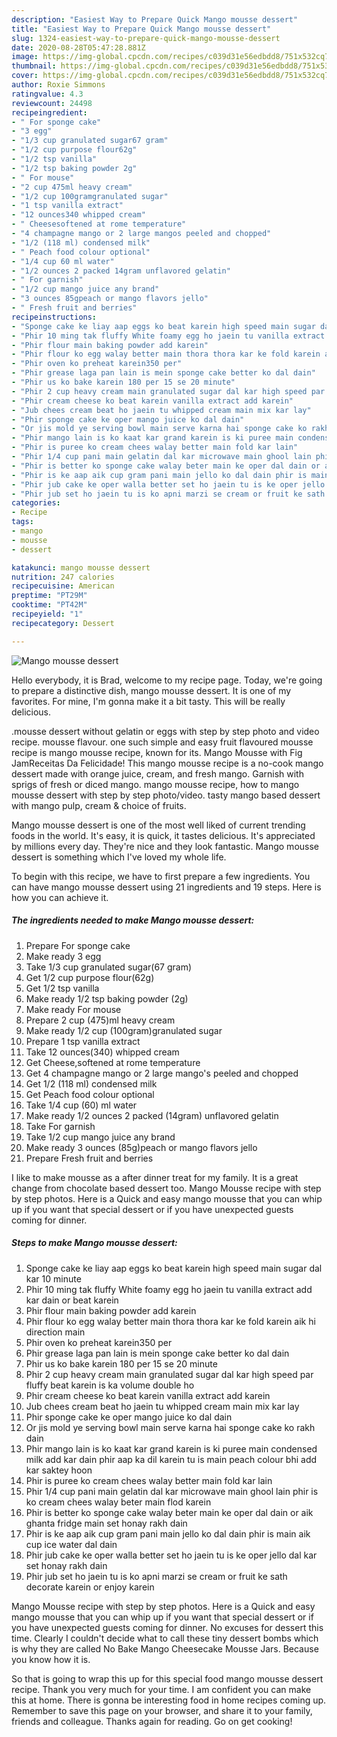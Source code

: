 ```yaml
---
description: "Easiest Way to Prepare Quick Mango mousse dessert"
title: "Easiest Way to Prepare Quick Mango mousse dessert"
slug: 1324-easiest-way-to-prepare-quick-mango-mousse-dessert
date: 2020-08-28T05:47:28.881Z
image: https://img-global.cpcdn.com/recipes/c039d31e56edbdd8/751x532cq70/mango-mousse-dessert-recipe-main-photo.jpg
thumbnail: https://img-global.cpcdn.com/recipes/c039d31e56edbdd8/751x532cq70/mango-mousse-dessert-recipe-main-photo.jpg
cover: https://img-global.cpcdn.com/recipes/c039d31e56edbdd8/751x532cq70/mango-mousse-dessert-recipe-main-photo.jpg
author: Roxie Simmons
ratingvalue: 4.3
reviewcount: 24498
recipeingredient:
- " For sponge cake"
- "3 egg"
- "1/3 cup granulated sugar67 gram"
- "1/2 cup purpose flour62g"
- "1/2 tsp vanilla"
- "1/2 tsp baking powder 2g"
- " For mouse"
- "2 cup 475ml heavy cream"
- "1/2 cup 100gramgranulated sugar"
- "1 tsp vanilla extract"
- "12 ounces340 whipped cream"
- " Cheesesoftened at rome temperature"
- "4 champagne mango or 2 large mangos peeled and chopped"
- "1/2 (118 ml) condensed milk"
- " Peach food colour optional"
- "1/4 cup 60 ml water"
- "1/2 ounces 2 packed 14gram unflavored gelatin"
- " For garnish"
- "1/2 cup mango juice any brand"
- "3 ounces 85gpeach or mango flavors jello"
- " Fresh fruit and berries"
recipeinstructions:
- "Sponge cake ke liay aap eggs ko beat karein high speed main sugar dal kar 10 minute"
- "Phir 10 ming tak fluffy White foamy egg ho jaein tu vanilla extract add kar dain or beat karein"
- "Phir flour main baking powder add karein"
- "Phir flour ko egg walay better main thora thora kar ke fold karein aik hi direction main"
- "Phir oven ko preheat karein350 per"
- "Phir grease laga pan lain is mein sponge cake better ko dal dain"
- "Phir us ko bake karein 180 per 15 se 20 minute"
- "Phir 2 cup heavy cream main granulated sugar dal kar high speed par fluffy beat karein is ka volume double ho"
- "Phir cream cheese ko beat karein vanilla extract add karein"
- "Jub chees cream beat ho jaein tu whipped cream main mix kar lay"
- "Phir sponge cake ke oper mango juice ko dal dain"
- "Or jis mold ye serving bowl main serve karna hai sponge cake ko rakh dain"
- "Phir mango lain is ko kaat kar grand karein is ki puree main condensed milk add kar dain phir aap ka dil karein tu is main peach colour bhi add kar saktey hoon"
- "Phir is puree ko cream chees walay better main fold kar lain"
- "Phir 1/4 cup pani main gelatin dal kar microwave main ghool lain phir is ko cream chees walay beter main flod karein"
- "Phir is better ko sponge cake walay beter main ke oper dal dain or aik ghanta fridge main set honay rakh dain"
- "Phir is ke aap aik cup gram pani main jello ko dal dain phir is main aik cup ice water dal dain"
- "Phir jub cake ke oper walla better set ho jaein tu is ke oper jello dal kar set honay rakh dain"
- "Phir jub set ho jaein tu is ko apni marzi se cream or fruit ke sath decorate karein or enjoy karein"
categories:
- Recipe
tags:
- mango
- mousse
- dessert

katakunci: mango mousse dessert 
nutrition: 247 calories
recipecuisine: American
preptime: "PT29M"
cooktime: "PT42M"
recipeyield: "1"
recipecategory: Dessert

---
```



![Mango mousse dessert](https://img-global.cpcdn.com/recipes/c039d31e56edbdd8/751x532cq70/mango-mousse-dessert-recipe-main-photo.jpg)

Hello everybody, it is Brad, welcome to my recipe page. Today, we're going to prepare a distinctive dish, mango mousse dessert. It is one of my favorites. For mine, I'm gonna make it a bit tasty. This will be really delicious.

.mousse dessert without gelatin or eggs with step by step photo and video recipe. mousse flavour. one such simple and easy fruit flavoured mousse recipe is mango mousse recipe, known for its. Mango Mousse with Fig JamReceitas Da Felicidade! This mango mousse recipe is a no-cook mango dessert made with orange juice, cream, and fresh mango. Garnish with sprigs of fresh or diced mango. mango mousse recipe, how to mango mousse dessert with step by step photo/video. tasty mango based dessert with mango pulp, cream &amp; choice of fruits.

Mango mousse dessert is one of the most well liked of current trending foods in the world. It's easy, it is quick, it tastes delicious. It's appreciated by millions every day. They're nice and they look fantastic. Mango mousse dessert is something which I've loved my whole life.


To begin with this recipe, we have to first prepare a few ingredients. You can have mango mousse dessert using 21 ingredients and 19 steps. Here is how you can achieve it.

<!--inarticleads1-->

##### The ingredients needed to make Mango mousse dessert:

1. Prepare  For sponge cake
1. Make ready 3 egg
1. Take 1/3 cup granulated sugar(67 gram)
1. Get 1/2 cup purpose flour(62g)
1. Get 1/2 tsp vanilla
1. Make ready 1/2 tsp baking powder (2g)
1. Make ready  For mouse
1. Prepare 2 cup (475)ml heavy cream
1. Make ready 1/2 cup (100gram)granulated sugar
1. Prepare 1 tsp vanilla extract
1. Take 12 ounces(340) whipped cream
1. Get  Cheese,softened at rome temperature
1. Get 4 champagne mango or 2 large mango&#39;s peeled and chopped
1. Get 1/2 (118 ml) condensed milk
1. Get  Peach food colour optional
1. Take 1/4 cup (60) ml water
1. Make ready 1/2 ounces 2 packed (14gram) unflavored gelatin
1. Take  For garnish
1. Take 1/2 cup mango juice any brand
1. Make ready 3 ounces (85g)peach or mango flavors jello
1. Prepare  Fresh fruit and berries


I like to make mousse as a after dinner treat for my family. It is a great change from chocolate based dessert too. Mango Mousse recipe with step by step photos. Here is a Quick and easy mango mousse that you can whip up if you want that special dessert or if you have unexpected guests coming for dinner. 

<!--inarticleads2-->

##### Steps to make Mango mousse dessert:

1. Sponge cake ke liay aap eggs ko beat karein high speed main sugar dal kar 10 minute
1. Phir 10 ming tak fluffy White foamy egg ho jaein tu vanilla extract add kar dain or beat karein
1. Phir flour main baking powder add karein
1. Phir flour ko egg walay better main thora thora kar ke fold karein aik hi direction main
1. Phir oven ko preheat karein350 per
1. Phir grease laga pan lain is mein sponge cake better ko dal dain
1. Phir us ko bake karein 180 per 15 se 20 minute
1. Phir 2 cup heavy cream main granulated sugar dal kar high speed par fluffy beat karein is ka volume double ho
1. Phir cream cheese ko beat karein vanilla extract add karein
1. Jub chees cream beat ho jaein tu whipped cream main mix kar lay
1. Phir sponge cake ke oper mango juice ko dal dain
1. Or jis mold ye serving bowl main serve karna hai sponge cake ko rakh dain
1. Phir mango lain is ko kaat kar grand karein is ki puree main condensed milk add kar dain phir aap ka dil karein tu is main peach colour bhi add kar saktey hoon
1. Phir is puree ko cream chees walay better main fold kar lain
1. Phir 1/4 cup pani main gelatin dal kar microwave main ghool lain phir is ko cream chees walay beter main flod karein
1. Phir is better ko sponge cake walay beter main ke oper dal dain or aik ghanta fridge main set honay rakh dain
1. Phir is ke aap aik cup gram pani main jello ko dal dain phir is main aik cup ice water dal dain
1. Phir jub cake ke oper walla better set ho jaein tu is ke oper jello dal kar set honay rakh dain
1. Phir jub set ho jaein tu is ko apni marzi se cream or fruit ke sath decorate karein or enjoy karein


Mango Mousse recipe with step by step photos. Here is a Quick and easy mango mousse that you can whip up if you want that special dessert or if you have unexpected guests coming for dinner. No excuses for dessert this time. Clearly I couldn&#39;t decide what to call these tiny dessert bombs which is why they are called No Bake Mango Cheesecake Mousse Jars. Because you know how it is. 

So that is going to wrap this up for this special food mango mousse dessert recipe. Thank you very much for your time. I am confident you can make this at home. There is gonna be interesting food in home recipes coming up. Remember to save this page on your browser, and share it to your family, friends and colleague. Thanks again for reading. Go on get cooking!
